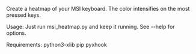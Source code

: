 Create a heatmap of your MSI keyboard. The color intensifies on the most pressed keys.

Usage:
Just run msi_heatmap.py and keep it running. See --help for options.


Requirements:
python3-xlib
pip pyxhook

